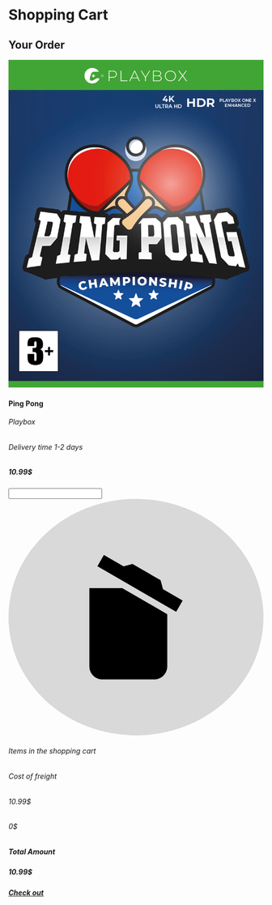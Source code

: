 <div class="title-shopping">
        <h1>Shopping Cart</h1>
      </div>
      <div class="title-order">
        <h2>Your Order</h2>
      </div>
      <div class="order-container">
        <div class="order-image">
          <img
            src="images/PingPong-image.jpeg"
            class="ping-pong-order"
            alt="Picture of cover to Ping Pong"
          />
        </div>
        <div class="order-dis">
          <h4 class="game-title">Ping Pong</h4>
          <h6 class="console-order">Playbox</h6>
          <h6 class="del-time">Delivery time 1-2 days</h6>
          <h5 class="order-price">10.99$</h5>
          <input type="number" class="number" inputmode="numeric" />
          <svg
            class="bin"
            viewBox="0 0 41 38"
            fill="none"
            xmlns="http://www.w3.org/2000/svg"
          >
            <ellipse cx="20.5" cy="19" rx="20.5" ry="19" fill="#D9D9D9" />
            <path
              d="M28 16.3337L26.9562 18.1462L14.2944 10.8125L15.3382 9L18.5115 10.8334L19.9311 10.4458L24.4509 13.065L24.8372 14.5003L28 16.3337ZM13 26.9047V14.3326H18.2923L25.5261 18.5233V26.9047C25.5261 27.4604 25.3061 27.9933 24.9146 28.3863C24.5231 28.7792 23.9921 29 23.4384 29H15.0877C14.534 29 14.003 28.7792 13.6115 28.3863C13.22 27.9933 13 27.4604 13 26.9047Z"
              fill="black"
            />
          </svg>
        </div>
      </div>
      <div class="checkout-container">
        <h6 class="item-cart">Items in the shopping cart</h6>
        <h6 class="cost-cart">Cost of freight</h6>
        <h6 class="price-item">10.99$</h6>
        <h6 class="price-cost">0$</h6>
        <h5 class="total">Total Amount</h5>
        <h5 class="total-price">10.99$</h5>
        <a href="checkout.html" class="hero-checkout"
          ><h5 class="check-price">Check out</h5></a
        >
      </div>
